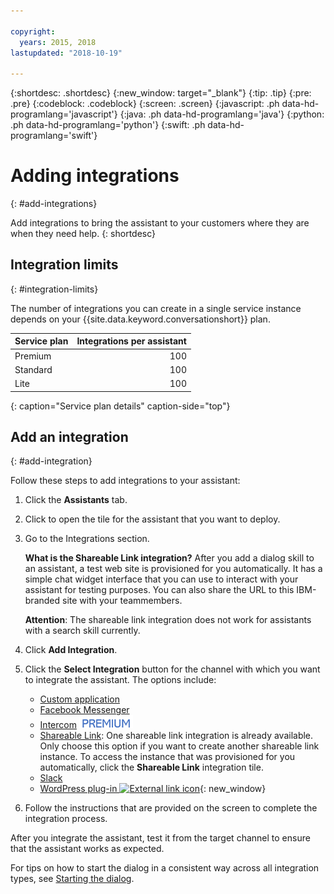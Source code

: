 ```yaml
---

copyright:
  years: 2015, 2018
lastupdated: "2018-10-19"

---
```


{:shortdesc: .shortdesc}
{:new_window: target="_blank"}
{:tip: .tip}
{:pre: .pre}
{:codeblock: .codeblock}
{:screen: .screen}
{:javascript: .ph data-hd-programlang='javascript'}
{:java: .ph data-hd-programlang='java'}
{:python: .ph data-hd-programlang='python'}
{:swift: .ph data-hd-programlang='swift'}

# Adding integrations
{: #add-integrations}

Add integrations to bring the assistant to your customers where they are when they need help.
{: shortdesc}

## Integration limits
{: #integration-limits}

The number of integrations you can create in a single service instance depends on your {{site.data.keyword.conversationshort}} plan.

| Service plan     | Integrations per assistant |
|------------------|---------------------------:|
| Premium          |                        100 |
| Standard         |                        100 |
| Lite             |                        100 |
{: caption="Service plan details" caption-side="top"}

## Add an integration
{: #add-integration}

Follow these steps to add integrations to your assistant:

1.  Click the **Assistants** tab.

1.  Click to open the tile for the assistant that you want to deploy.

1.  Go to the Integrations section.

    **What is the Shareable Link integration?** After you add a dialog skill to an assistant, a test web site is provisioned for you automatically. It has a simple chat widget interface that you can use to interact with your assistant for testing purposes. You can also share the URL to this IBM-branded site with your teammembers.

    **Attention**: The shareable link integration does not work for assistants with a search skill currently.

1.  Click **Add Integration**.

1.  Click the **Select Integration** button for the channel with which you want to integrate the assistant. The options include:

    - [Custom application](deploy-custom-app.html)
    - [Facebook Messenger](deploy-facebook.html)
    - [Intercom](deploy-intercom.html)  ![Premium plan only](images/premium0.png)
    - [Shareable Link](deploy-web-link.html): One shareable link integration is already available. Only choose this option if you want to create another shareable link instance. To access the instance that was provisioned for you automatically, click the **Shareable Link** integration tile.
    - [Slack](deploy-slack.html)
    - [WordPress plug-in ![External link icon](../../icons/launch-glyph.svg "External link icon")](https://wordpress.org/plugins/conversation-watson/){: new_window}

1.  Follow the instructions that are provided on the screen to complete the integration process.

After you integrate the assistant, test it from the target channel to ensure that the assistant works as expected.

For tips on how to start the dialog in a consistent way across all integration types, see [Starting the dialog](dialog-start.html).
